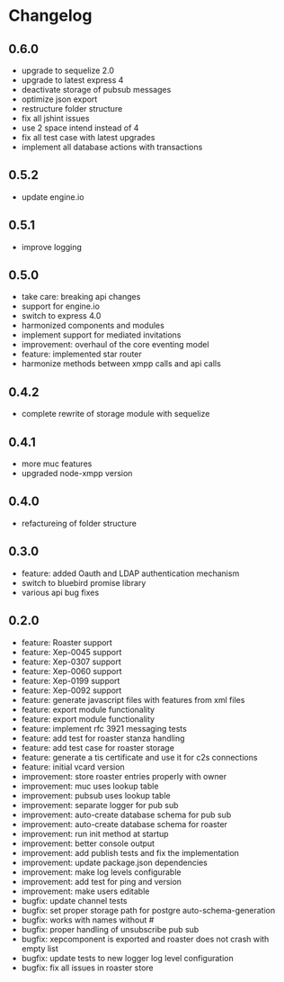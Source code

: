 # Changelog

## 0.6.0

* upgrade to sequelize 2.0
* upgrade to latest express 4
* deactivate storage of pubsub messages
* optimize json export
* restructure folder structure
* fix all jshint issues
* use 2 space intend instead of 4
* fix all test case with latest upgrades
* implement all database actions with transactions

## 0.5.2

* update engine.io

## 0.5.1

* improve logging

## 0.5.0 

* take care: breaking api changes
* support for engine.io
* switch to express 4.0
* harmonized components and modules
* implement support for mediated invitations
* improvement: overhaul of the core eventing model
* feature: implemented star router
* harmonize methods between xmpp calls and api calls

## 0.4.2

* complete rewrite of storage module with sequelize

## 0.4.1

* more muc features
* upgraded node-xmpp version

## 0.4.0

* refactureing of folder structure

## 0.3.0

* feature: added Oauth and LDAP authentication mechanism
* switch to bluebird promise library
* various api bug fixes

## 0.2.0

* feature: Roaster support
* feature: Xep-0045 support
* feature: Xep-0307 support
* feature: Xep-0060 support
* feature: Xep-0199 support
* feature: Xep-0092 support
* feature: generate javascript files with features from xml files
* feature: export module functionality
* feature: export module functionality
* feature: implement rfc 3921 messaging tests
* feature: add test for roaster stanza handling
* feature: add test case for roaster storage
* feature: generate a tis certificate and use it for c2s connections
* feature: initial vcard version
* improvement: store roaster entries properly with owner
* improvement: muc uses lookup table
* improvement: pubsub uses lookup table
* improvement: separate logger for pub sub
* improvement: auto-create database schema for pub sub
* improvement: auto-create database schema for roaster
* improvement: run init method at startup
* improvement: better console output
* improvement: add publish tests and fix the implementation
* improvement: update package.json dependencies
* improvement: make log levels configurable
* improvement: add test for ping and version
* improvement: make users editable
* bugfix: update channel tests
* bugfix: set proper storage path for postgre auto-schema-generation
* bugfix: works with names without #
* bugfix: proper handling of unsubscribe pub sub
* bugfix: xepcomponent is exported and roaster does not crash with empty list
* bugfix: update tests to new logger log level configuration
* bugfix: fix all issues in roaster store